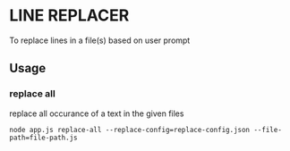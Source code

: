 # LINE REPLACER

To replace lines in a file(s) based on user prompt

## Usage

### replace all

replace all occurance of a text in the given files

    node app.js replace-all --replace-config=replace-config.json --file-path=file-path.js
